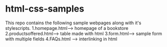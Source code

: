 # html-css-samples
This repo contains the following sample webpages along with it's stylescripts.
1.homepage.html--> homepage of a bookstore
2.productsoffered.html--> table made with html
3.form.html--> sample form with multiple fields
4.FAQs.html --> interlinking in html
